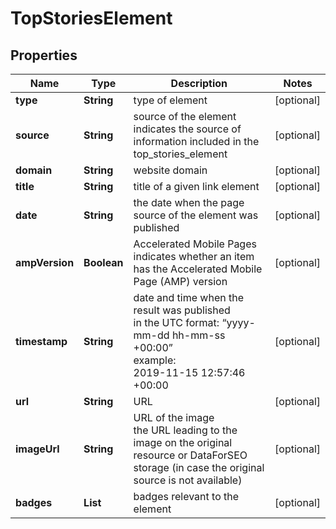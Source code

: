 # TopStoriesElement


## Properties

| Name | Type | Description | Notes |
|------------ | ------------- | ------------- | -------------|
**type** | **String** | type of element |[optional]|
**source** | **String** | source of the element<br>indicates the source of information included in the top_stories_element |[optional]|
**domain** | **String** | website domain |[optional]|
**title** | **String** | title of a given link element |[optional]|
**date** | **String** | the date when the page source of the element was published |[optional]|
**ampVersion** | **Boolean** | Accelerated Mobile Pages<br>indicates whether an item has the Accelerated Mobile Page (AMP) version |[optional]|
**timestamp** | **String** | date and time when the result was published<br>in the UTC format: “yyyy-mm-dd hh-mm-ss +00:00”<br>example:<br>2019-11-15 12:57:46 +00:00 |[optional]|
**url** | **String** | URL |[optional]|
**imageUrl** | **String** | URL of the image<br>the URL leading to the image on the original resource or DataForSEO storage (in case the original source is not available) |[optional]|
**badges** | **List<String>** | badges relevant to the element |[optional]|